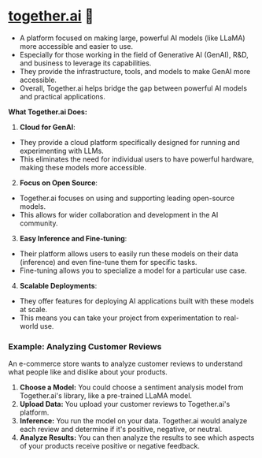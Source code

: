 # [**together.ai**](https://www.together.ai/) 🤖

- A platform focused on making large, powerful AI models (like LLaMA) more accessible and easier to use.
- Especially for those working in the field of Generative AI (GenAI), R&D, and business to leverage its capabilities.
- They provide the infrastructure, tools, and models to make GenAI more accessible.
- Overall, Together.ai helps bridge the gap between powerful AI models and practical applications.

**What Together.ai Does:**

1. **Cloud for GenAI**: 
- They provide a cloud platform specifically designed for running and experimenting with LLMs.
- This eliminates the need for individual users to have powerful hardware, making these models more accessible.

2. **Focus on Open Source**: 
- Together.ai focuses on using and supporting leading open-source models.
- This allows for wider collaboration and development in the AI community. 

3. **Easy Inference and Fine-tuning**: 
- Their platform allows users to easily run these models on their data (inference) and even fine-tune them for specific tasks.
- Fine-tuning allows you to specialize a model for a particular use case.

4. **Scalable Deployments**: 
- They offer features for deploying AI applications built with these models at scale.
- This means you can take your project from experimentation to real-world use. 

### **Example: Analyzing Customer Reviews**
An e-commerce store wants to analyze customer reviews to understand what people like and dislike about your products. 
1. **Choose a Model:** You could choose a sentiment analysis model from Together.ai's library, like a pre-trained LLaMA model.
2. **Upload Data:** You upload your customer reviews to Together.ai's platform.
3. **Inference:** You run the model on your data. Together.ai would analyze each review and determine if it's positive, negative, or neutral. 
4. **Analyze Results:** You can then analyze the results to see which aspects of your products receive positive or negative feedback.

